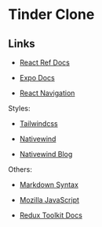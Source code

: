 # Tinder Clone

## Links

- [React Ref Docs](https://react.dev/reference/react)

- [Expo Docs](https://docs.expo.dev/)

- [React Navigation](https://reactnavigation.org/docs/getting-started)

Styles:

- [Tailwindcss](https://tailwindcss.com/docs/installation)

- [Nativewind](https://www.nativewind.dev/)

- [Nativewind Blog](https://medium.com/@simpleandshort/how-to-use-nativewind-tailwindcss-in-your-react-native-application-67874f41e13f)

Others:

- [Markdown Syntax](https://www.markdownguide.org/basic-syntax/)

- [Mozilla JavaScript](https://developer.mozilla.org/en-US/docs/Web/JavaScript)

- [Redux Toolkit Docs](https://redux-toolkit.js.org/introduction/getting-started)
